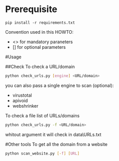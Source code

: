 # Prerequisite
```pip install -r requirements.txt```

Convention used in this HOWTO:
- <> for mandatory paraneters
- [] for optional parameters

#Usage

##Check
To check a URL/domain
```sh
python check_urls.py [engine] <URL/domain>
```
you can also pass a single engine to scan (optional):

- virustotal
- apivoid
- webshrinker

To check a file list of URLs/domains
```sh
python check_urls.py -f <URL/domain>
```
whitout argument it will check in data\URLs.txt

#Other tools
To get all the domain from a website
```sh
python scan_website.py [-f] [URL]
```